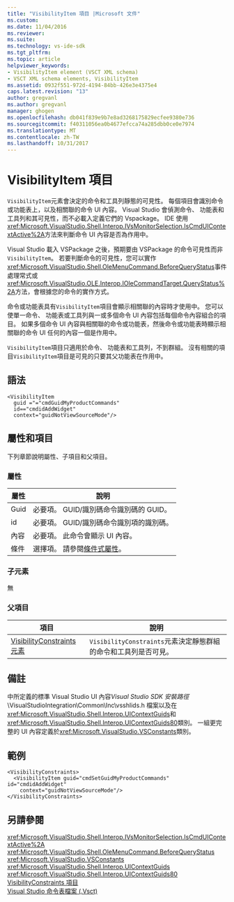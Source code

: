 ```yaml
---
title: "VisibilityItem 項目 |Microsoft 文件"
ms.custom: 
ms.date: 11/04/2016
ms.reviewer: 
ms.suite: 
ms.technology: vs-ide-sdk
ms.tgt_pltfrm: 
ms.topic: article
helpviewer_keywords:
- VisibilityItem element (VSCT XML schema)
- VSCT XML schema elements, VisibilityItem
ms.assetid: 0932f551-972d-4194-84bb-426e3e4375e4
caps.latest.revision: "13"
author: gregvanl
ms.author: gregvanl
manager: ghogen
ms.openlocfilehash: db041f839e9b7e8ad3268175829ecfee9380e736
ms.sourcegitcommit: f40311056ea0b4677efcca74a285dbb0ce0e7974
ms.translationtype: MT
ms.contentlocale: zh-TW
ms.lasthandoff: 10/31/2017
---
```

# <a name="visibilityitem-element"></a>VisibilityItem 項目
`VisibilityItem`元素會決定的命令和工具列靜態的可見性。 每個項目會識別命令或功能表上，以及相關聯的命令 UI 內容。 Visual Studio 會偵測命令、 功能表和工具列和其可見性，而不必載入定義它們的 Vspackage。 IDE 使用<xref:Microsoft.VisualStudio.Shell.Interop.IVsMonitorSelection.IsCmdUIContextActive%2A>方法來判斷命令 UI 內容是否為作用中。  
  
 Visual Studio 載入 VSPackage 之後，預期要由 VSPackage 的命令可見性而非`VisibilityItem`。 若要判斷命令的可見性，您可以實作<xref:Microsoft.VisualStudio.Shell.OleMenuCommand.BeforeQueryStatus>事件處理常式或<xref:Microsoft.VisualStudio.OLE.Interop.IOleCommandTarget.QueryStatus%2A>方法，會根據您的命令的實作方式。  
  
 命令或功能表具有`VisibilityItem`項目會顯示相關聯的內容時才使用中。 您可以使單一命令、 功能表或工具列與一或多個命令 UI 內容包括每個命令內容組合的項目。 如果多個命令 UI 內容與相關聯的命令或功能表，然後命令或功能表時顯示相關聯的命令 UI 任何的內容一個是作用中。  
  
 `VisibilityItem`項目只適用於命令、 功能表和工具列，不到群組。 沒有相關的項目`VisibilityItem`項目是可見的只要其父功能表在作用中。  
  
## <a name="syntax"></a>語法  
  
```  
<VisibilityItem  
  guid ="="cmdGuidMyProductCommands"  
  id=="cmdidAddWidget"  
  context="guidNotViewSourceMode"/>  
```  
  
## <a name="attributes-and-elements"></a>屬性和項目  
 下列章節說明屬性、子項目和父項目。  
  
### <a name="attributes"></a>屬性  
  
|屬性|說明|  
|---------------|-----------------|  
|Guid|必要項。 GUID/識別碼命令識別碼的 GUID。|  
|id|必要項。 GUID/識別碼命令識別項的識別碼。|  
|內容|必要項。 此命令會顯示 UI 內容。|  
|條件|選擇項。 請參閱[條件式屬性](../extensibility/vsct-xml-schema-conditional-attributes.md)。|  
  
### <a name="child-elements"></a>子元素  
 無  
  
### <a name="parent-elements"></a>父項目  
  
|項目|說明|  
|-------------|-----------------|  
|[VisibilityConstraints 元素](../extensibility/visibilityconstraints-element.md)|`VisibilityConstraints`元素決定靜態群組的命令和工具列是否可見。|  
  
## <a name="remarks"></a>備註  
 中所定義的標準 Visual Studio UI 內容*Visual Studio SDK 安裝路徑*\VisualStudioIntegration\Common\Inc\vsshlids.h 檔案以及在<xref:Microsoft.VisualStudio.Shell.Interop.UIContextGuids>和<xref:Microsoft.VisualStudio.Shell.Interop.UIContextGuids80>類別。 一組更完整的 UI 內容定義於<xref:Microsoft.VisualStudio.VSConstants>類別。  
  
## <a name="example"></a>範例  
  
```  
<VisibilityConstraints>  
  <VisibilityItem guid="cmdSetGuidMyProductCommands"     id="cmdidAddWidget"  
    context="guidNotViewSourceMode"/>  
</VisibilityConstraints>  
```  
  
## <a name="see-also"></a>另請參閱  
 <xref:Microsoft.VisualStudio.Shell.Interop.IVsMonitorSelection.IsCmdUIContextActive%2A>   
 <xref:Microsoft.VisualStudio.Shell.OleMenuCommand.BeforeQueryStatus>   
 <xref:Microsoft.VisualStudio.VSConstants>   
 <xref:Microsoft.VisualStudio.Shell.Interop.UIContextGuids>   
 <xref:Microsoft.VisualStudio.Shell.Interop.UIContextGuids80>   
 [VisibilityConstraints 項目](../extensibility/visibilityconstraints-element.md)   
 [Visual Studio 命令表檔案 (.Vsct)](../extensibility/internals/visual-studio-command-table-dot-vsct-files.md)